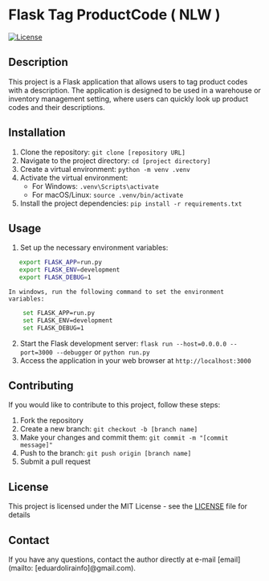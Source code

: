 # Flask Tag ProductCode ( NLW )
[![License](https://img.shields.io/badge/License-MIT-blue.svg)](https://opensource.org/licenses/MIT)

## Description
This project is a Flask application that allows users to tag product codes with a description. The application is designed to be used in a warehouse or inventory management setting, where users can quickly look up product codes and their descriptions.

## Installation
1. Clone the repository: `git clone [repository URL]`
2. Navigate to the project directory: `cd [project directory]`
3. Create a virtual environment: `python -m venv .venv`
4. Activate the virtual environment:
   - For Windows: `.venv\Scripts\activate`
   - For macOS/Linux: `source .venv/bin/activate`
5. Install the project dependencies: `pip install -r requirements.txt`

## Usage
1. Set up the necessary environment variables:
```bash
   export FLASK_APP=run.py
   export FLASK_ENV=development
   export FLASK_DEBUG=1
```
    In windows, run the following command to set the environment variables:
```bash
    set FLASK_APP=run.py
    set FLASK_ENV=development
    set FLASK_DEBUG=1
```
2. Start the Flask development server: `flask run --host=0.0.0.0 --port=3000 --debugger` or `python run.py`
3. Access the application in your web browser at `http://localhost:3000`

## Contributing
If you would like to contribute to this project, follow these steps:
1. Fork the repository
2. Create a new branch: `git checkout -b [branch name]`
3. Make your changes and commit them: `git commit -m "[commit message]"`
4. Push to the branch: `git push origin [branch name]`
5. Submit a pull request

## License
This project is licensed under the MIT License - see the [LICENSE](LICENSE) file for details

## Contact
If you have any questions, contact the author directly at e-mail  [email](mailto: [eduardolirainfo]@gmail.com).
```

